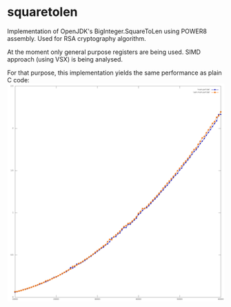 # squaretolen
Implementation of OpenJDK's BigInteger.SquareToLen using POWER8 assembly. Used for RSA cryptography algorithm.

At the moment only general purpose registers are being used. SIMD approach (using VSX) is being analysed.

For that purpose, this implementation yields the same performance as plain C code:
![Compare Results](https://raw.githubusercontent.com/PPC64/squaretolen/master/doc/SquareToLen_perf.png) 
